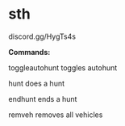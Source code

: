 # sth

discord.gg/HygTs4s

**Commands:**


toggleautohunt toggles autohunt

hunt does a hunt

endhunt ends a hunt

remveh removes all vehicles


